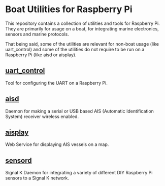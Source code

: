 # Boat Utilities for Raspberry Pi 

This repository contains a collection of utilities and tools for Raspberry Pi. They are primarily for usage on a boat, for integrating marine electronics, sensors and marine protocols.

That being said, some of the utilities are relevant for non-boat usage (like uart_control) and some of the utilities do not require to be run on a Raspberry Pi (like aisd or aisplay). 

[uart_control](https://github.com/itemir/rpi_boat_utils/tree/master/uart_control)
---
Tool for configuring the UART on a Raspberry Pi.

[aisd](https://github.com/itemir/rpi_boat_utils/tree/master/aisd)
---
Daemon for making a serial or USB based AIS (Automatic Identification System) receiver wireless enabled.

[aisplay](https://github.com/itemir/rpi_boat_utils/tree/master/aisplay)
---
Web Service for displaying AIS vessels on a map.

[sensord](https://github.com/itemir/rpi_boat_utils/tree/master/sensord)
---
Signal K Daemon for integrating a variety of different DIY Raspberry Pi sensors to a Signal K network.

